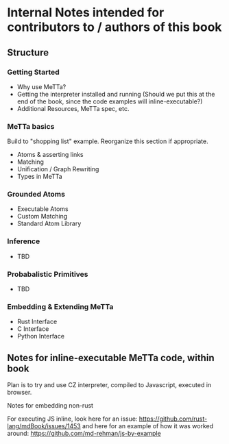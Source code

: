 
# Internal Notes intended for contributors to / authors of this book

## Structure

### Getting Started

* Why use MeTTa?
* Getting the interpreter installed and running (Should we put this at the end of the book, since the code examples will inline-executable?)
* Additional Resources, MeTTa spec, etc.

### MeTTa basics

Build to "shopping list" example. Reorganize this section if appropriate.

* Atoms & asserting links
* Matching
* Unification / Graph Rewriting
* Types in MeTTa

### Grounded Atoms

* Executable Atoms
* Custom Matching
* Standard Atom Library

### Inference

* TBD

### Probabalistic Primitives

* TBD

### Embedding & Extending MeTTa

* Rust Interface
* C Interface
* Python Interface

## Notes for inline-executable MeTTa code, within book

Plan is to try and use CZ interpreter, compiled to Javascript, executed in browser.

Notes for embedding non-rust 

For executing JS inline, look here for an issue: https://github.com/rust-lang/mdBook/issues/1453
and here for an example of how it was worked around: https://github.com/md-rehman/js-by-example

